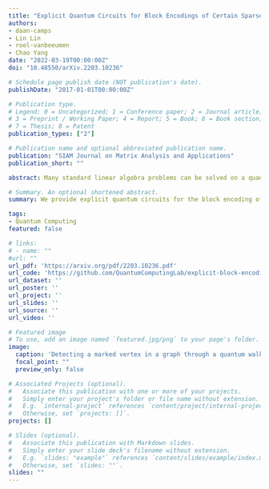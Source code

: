 ```yaml
---
title: "Explicit Quantum Circuits for Block Encodings of Certain Sparse Matrices"
authors:
- daan-camps
- Lin Lin
- roel-vanbeeumen
- Chao Yang
date: "2022-03-19T00:00:00Z"
doi: "10.48550/arXiv.2203.10236"

# Schedule page publish date (NOT publication's date).
publishDate: "2017-01-01T00:00:00Z"

# Publication type.
# Legend: 0 = Uncategorized; 1 = Conference paper; 2 = Journal article;
# 3 = Preprint / Working Paper; 4 = Report; 5 = Book; 6 = Book section;
# 7 = Thesis; 8 = Patent
publication_types: ["2"]

# Publication name and optional abbreviated publication name.
publication: "SIAM Journal on Matrix Analysis and Applications"
publication_short: ""

abstract: Many standard linear algebra problems can be solved on a quantum computer by using recently developed quantum linear algebra algorithms that make use of block encoding and quantum eigenvalue / singular value transformations. Block encoding embeds a properly scaled matrix of interest A in a larger unitary transformation U that can be decomposed into a product of simpler unitaries and implemented efficiently on a quantum computer. Although quantum algorithms can potentially achieve exponential speedup in solving linear algebra problems compared to the best classical algorithm, such gain in efficiency ultimately hinges on our ability to construct an efficient quantum circuit for the block encoding of A, which is difficult in general, and not trivial even for well structured sparse matrices. In this paper, we give a few examples on how efficient quantum circuits can be explicitly constructed for some well structured sparse matrices, and discuss a few strategies used in these constructions. We are particularly interested in sparse stochastic matrices that represent random walks on a graph, and show how the block encodings of such matrices yield efficient quantum walks.

# Summary. An optional shortened abstract.
summary: We provide explicit quantum circuits for the block encoding of certain sparse matrices.

tags:
- Quantum Computing
featured: false

# links:
# - name: ""
#url: ""
url_pdf: 'https://arxiv.org/pdf/2203.10236.pdf'
url_code: 'https://github.com/QuantumComputingLab/explicit-block-encodings'
url_dataset: ''
url_poster: ''
url_project: ''
url_slides: ''
url_source: ''
url_video: ''

# Featured image
# To use, add an image named `featured.jpg/png` to your page's folder. 
image:
  caption: 'Detecting a marked vertex in a graph through a quantum walk'
  focal_point: ""
  preview_only: false

# Associated Projects (optional).
#   Associate this publication with one or more of your projects.
#   Simply enter your project's folder or file name without extension.
#   E.g. `internal-project` references `content/project/internal-project/index.md`.
#   Otherwise, set `projects: []`.
projects: []

# Slides (optional).
#   Associate this publication with Markdown slides.
#   Simply enter your slide deck's filename without extension.
#   E.g. `slides: "example"` references `content/slides/example/index.md`.
#   Otherwise, set `slides: ""`.
slides: ""
---
```

